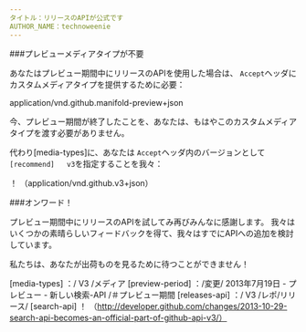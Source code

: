 ```yaml
---
タイトル：リリースのAPIが公式です
AUTHOR_NAME：technoweenie
---
```


###プレビューメディアタイプが不要

あなたはプレビュー期間中にリリースのAPIを使用した場合は、 `Accept`ヘッダにカスタムメディアタイプを提供するために必要：

application/vnd.github.manifold-preview+json

今、プレビュー期間が終了したことを、あなたは、もはやこのカスタムメディアタイプを渡す必要がありません。

代わり[media-types]に、あなたは `Accept`ヘッダ内のバージョンとして` [recommend]   v3`を指定することを我々：

！ （application/vnd.github.v3+json）

###オンワード！

プレビュー期間中にリリースのAPIを試してみ再びみんなに感謝します。
我々はいくつかの素晴らしいフィードバックを得て、我々はすでにAPIへの追加を検討しています。

私たちは、あなたが出荷ものを見るために待つことができません！

[media-types] ：/ V3 /メディア
[preview-period] ：/変更/ 2013年7月19日 - プレビュー - 新しい検索-API /＃プレビュー期間
[releases-api] ：/ V3 /レポ/リリース/
[search-api] ！ （http://developer.github.com/changes/2013-10-29-search-api-becomes-an-official-part-of-github-api-v3/）
